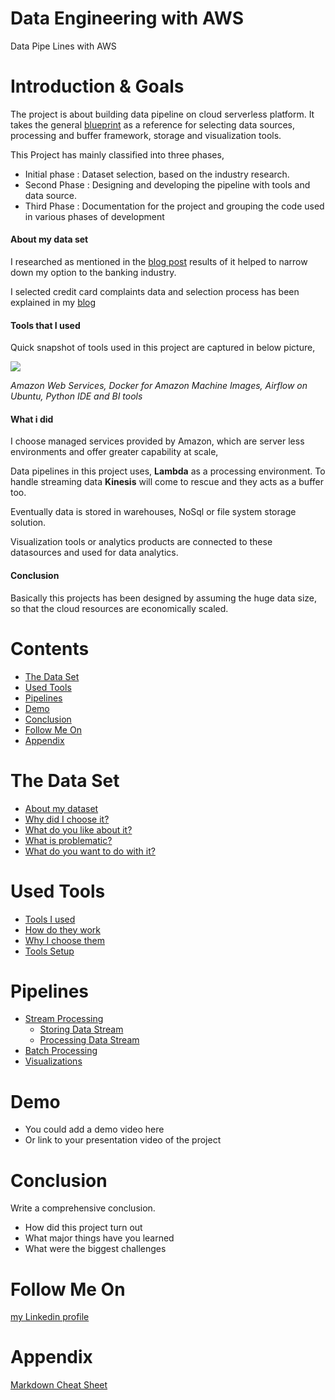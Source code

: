# Data Engineering with AWS
Data Pipe Lines with AWS

# Introduction & Goals
The project is about building data pipeline on cloud serverless platform.  It takes the general [blueprint](https://github.com/andkret/Cookbook/blob/master/sections/01-Introduction.md#my-data-science-platform-blueprint) as a reference for selecting data sources, processing and buffer framework, storage and visualization tools.

This Project has mainly classified into three phases,

  - Initial phase : Dataset selection, based on the industry research.
  - Second Phase : Designing and developing the pipeline with tools and data source.
  - Third Phase : Documentation for the project and grouping the code used in various phases of development

  #### About my data set

  I researched as mentioned in the [blog post](https://www.teamdatascience.com/post/dba-focus-to-work-as-data-engineer) results of it helped to narrow down my option to the banking industry.


  I selected credit card complaints data and selection process has been explained in my [blog](https://www.teamdatascience.com/post/data-sets)
  
  #### Tools that I used 

  Quick snapshot of tools used in this project are captured in below picture,


  ![](https://github.com/vijaykothareddy/Data-Engineering/blob/master/Images/tools_used.jpg)

*Amazon Web Services, Docker for Amazon Machine Images, Airflow on Ubuntu, Python IDE and BI tools*
  #### What i did

  I choose managed services provided by Amazon, which are server less environments and offer greater capability at scale,

  Data pipelines in this project uses, **Lambda** as a processing environment.  To handle streaming data **Kinesis** will come to rescue and they acts as a buffer too.  
  
  Eventually data is stored in warehouses, NoSql or file system storage solution.

  Visualization tools or analytics products are connected to these datasources and used for data analytics.

  #### Conclusion

  Basically this projects has been designed by assuming the huge data size, so that the cloud resources are economically scaled.


# Contents

- [The Data Set](#the-data-set)
- [Used Tools](#used-tools)
- [Pipelines](#pipelines)
- [Demo](#demo)
- [Conclusion](#conclusion)
- [Follow Me On](#follow-me-on)
- [Appendix](#appendix)


# The Data Set
- [About my dataset](Contents/Dataset.MD)
- [Why did I choose it?](Contents/Dataset.MD)
- [What do you like about it?](Contents/Dataset.MD)
- [What is problematic?](Contents/Dataset.MD)
- [What do you want to do with it?](Contents/Dataset.MD)

# Used Tools
- [Tools I used](Contents/Tools.MD)
- [How do they work]((Contents/Tools.MD))
- [Why I choose them](Contents/Tools.MD)
- [Tools Setup](Contents/Tools.MD)

# Pipelines
- [Stream Processing](Contents/Pipelines.MD)
  - [Storing Data Stream](Contents/Pipelines.MD)
  - [Processing Data Stream](Contents/Pipelines.MD)
- [Batch Processing](Contents/Pipelines.MD)
- [Visualizations](Contents/Pipelines.MD)

# Demo
- You could add a demo video here
- Or link to your presentation video of the project

# Conclusion
Write a comprehensive conclusion.
- How did this project turn out
- What major things have you learned
- What were the biggest challenges

# Follow Me On


[my Linkedin profile](https://www.linkedin.com/in/kvbr/)

# Appendix

[Markdown Cheat Sheet](https://github.com/adam-p/markdown-here/wiki/Markdown-Cheatsheet)
